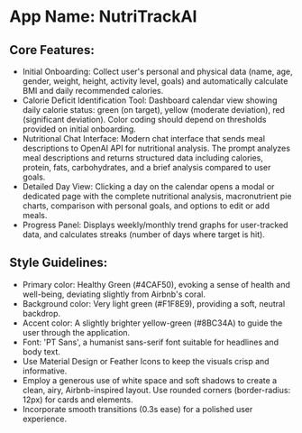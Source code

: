 # **App Name**: NutriTrackAI

## Core Features:

- Initial Onboarding: Collect user's personal and physical data (name, age, gender, weight, height, activity level, goals) and automatically calculate BMI and daily recommended calories.
- Calorie Deficit Identification Tool: Dashboard calendar view showing daily calorie status: green (on target), yellow (moderate deviation), red (significant deviation). Color coding should depend on thresholds provided on initial onboarding.
- Nutritional Chat Interface: Modern chat interface that sends meal descriptions to OpenAI API for nutritional analysis. The prompt analyzes meal descriptions and returns structured data including calories, protein, fats, carbohydrates, and a brief analysis compared to user goals.
- Detailed Day View: Clicking a day on the calendar opens a modal or dedicated page with the complete nutritional analysis, macronutrient pie charts, comparison with personal goals, and options to edit or add meals.
- Progress Panel: Displays weekly/monthly trend graphs for user-tracked data, and calculates streaks (number of days where target is hit).

## Style Guidelines:

- Primary color: Healthy Green (#4CAF50), evoking a sense of health and well-being, deviating slightly from Airbnb's coral.
- Background color: Very light green (#F1F8E9), providing a soft, neutral backdrop.
- Accent color: A slightly brighter yellow-green (#8BC34A) to guide the user through the application.
- Font: 'PT Sans', a humanist sans-serif font suitable for headlines and body text.
- Use Material Design or Feather Icons to keep the visuals crisp and informative.
- Employ a generous use of white space and soft shadows to create a clean, airy, Airbnb-inspired layout. Use rounded corners (border-radius: 12px) for cards and elements.
- Incorporate smooth transitions (0.3s ease) for a polished user experience.